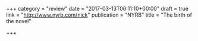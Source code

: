 +++
category = "review"
date = "2017-03-13T06:11:10+00:00"
draft = true
link = "http://www.nyrb.com/nick"
publication = "NYRB"
title = "The birth of the novel"

+++

